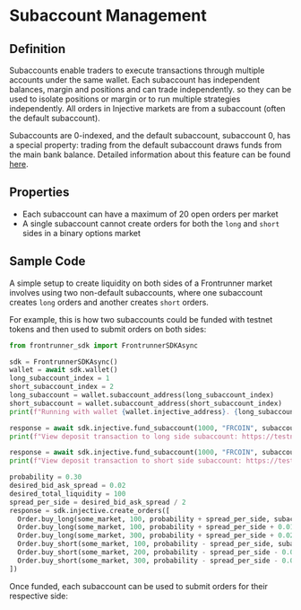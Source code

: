 # Subaccount Management

## Definition
Subaccounts enable traders to execute transactions through multiple accounts under the same wallet. 
Each subaccount has independent balances, margin and positions and can trade independently.
so they can be used to isolate positions or margin or to run multiple strategies independently.
All orders in Injective markets are from a subaccount (often the default subaccount).

Subaccounts are 0-indexed, and the default subaccount, subaccount 0, has a special 
property: trading from the default subaccount draws funds from the main bank balance. 
Detailed information about this feature can be found [here](https://injective.notion.site/The-new-trading-logic-to-be-introduced-in-v1-10-8b422f7bec6c4cac96459d558e917b6d).

## Properties
* Each subaccount can have a maximum of 20 open orders per market
* A single subaccount cannot create orders for both the `long` and `short` sides in a binary options market

## Sample Code
A simple setup to create liquidity on both sides of a Frontrunner market involves using two non-default 
subaccounts, where one subaccount creates `long` orders and another creates `short` orders.

For example, this is how two subaccounts could be funded with testnet tokens and then used to submit orders
on both sides:

```python
from frontrunner_sdk import FrontrunnerSDKAsync

sdk = FrontrunnerSDKAsync()
wallet = await sdk.wallet()
long_subaccount_index = 1
short_subaccount_index = 2
long_subaccount = wallet.subaccount_address(long_subaccount_index)
short_subaccount = wallet.subaccount_address(short_subaccount_index)
print(f"Running with wallet {wallet.injective_address}. {long_subaccount=}, {short_subaccount=}")

response = await sdk.injective.fund_subaccount(1000, "FRCOIN", subaccount_index=long_subaccount_index)
print(f"View deposit transaction to long side subaccount: https://testnet.explorer.injective.network/transaction/{response.transaction}")

response = await sdk.injective.fund_subaccount(1000, "FRCOIN", subaccount_index=short_subaccount_index)
print(f"View deposit transaction to short side subaccount: https://testnet.explorer.injective.network/transaction/{response.transaction}")

probability = 0.30
desired_bid_ask_spread = 0.02
desired_total_liquidity = 100
spread_per_side = desired_bid_ask_spread / 2
response = sdk.injective.create_orders([
  Order.buy_long(some_market, 100, probability + spread_per_side, subaccount_id=long_subaccount_id),
  Order.buy_long(some_market, 100, probability + spread_per_side + 0.01, subaccount_id=long_subaccount_id),
  Order.buy_long(some_market, 300, probability + spread_per_side + 0.02, subaccount_id=long_subaccount_id),
  Order.buy_short(some_market, 100, probability - spread_per_side, subaccount_id=short_subaccount_id),
  Order.buy_short(some_market, 200, probability - spread_per_side - 0.01, subaccount_id=short_subaccount_id),
  Order.buy_short(some_market, 300, probability - spread_per_side - 0.02, subaccount_id=short_subaccount_id),
])
```

Once funded, each subaccount can be used to submit orders for their respective side:
```python

```
